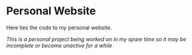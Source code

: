 Personal Website
==================
Here lies the code to my personal website.

*This is a personal project being worked on in my spare time so it may be incomplete or become unactive for a while*
